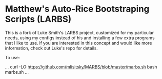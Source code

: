 # Matthew's Auto-Rice Bootstraping Scripts (LARBS)

This is a fork of Luke Smith's LARBS project, customized for my particular needs, using my configs instead of his and installing a few extra programs that I like to use. If you are interested in this concept and would like more information, check out Luke's repo for details.

To use:

...
curl -LO https://github.com/mlisitsky/MARBS/blob/master/marbs.sh
bash marbs.sh
...
